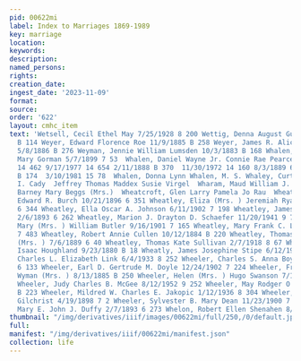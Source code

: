 ```yaml
---
pid: 00622mi
label: Index to Marriages 1869-1989
key: marriage
location: 
keywords: 
description: 
named_persons: 
rights: 
creation_date: 
ingest_date: '2023-11-09'
format: 
source: 
order: '622'
layout: cmhc_item
text: 'Wetsell, Cecil Ethel May 7/25/1928 8 200 Wettig, Denna August Gueck 6/29/1882
  B 114 Weyer, Edward Florence Roe 11/9/1885 B 258 Weyer, James R. Alice P. Clark
  5/8/1886 B 276 Weyman, Jennie William Lumsden 10/3/1883 B 168 Whalen, Andrew P.
  Mary Gorman 5/7/1899 7 53  Whalen, Daniel Wayne Jr. Connie Rae Pearce 11/29/1975
  14 462 9/17/1977 14 654 2/11/1888 B 370  11/30/1972 14 160 8/3/1889 6 47  10/29/1883
  B 174  3/10/1981 15 78  Whalen, Donna Lynn Whalen, M. S. Whaley, Curtis A. Mary
  I. Cady  Jeffrey Thomas Maddex Susie Virgel  Wharam, Maud William J. Morgan Whearty,
  Barney Mary Beggs (Mrs.)  Wheatcroft, Glen Larry Pamela Jo Rau  Wheatley, Bridget
  Edward R. Burch 10/21/1896 6 351 Wheatley, Eliza (Mrs. ) Jeremiah Ryan 7/6/1896
  6 344 Wheatley, Ella Oscar A. Johnson 6/11/1902 7 198 Wheatley, James J. Mary Hayes
  2/6/1893 6 262 Wheatley, Marion J. Drayton D. Schaefer 11/20/1941 9 72 Wheatley,
  Mary (Mrs. ) William Butler 9/16/1901 7 165 Wheatley, Mary Frank C. Lamphier 11/21/1910
  7 483 Wheatley, Robert Annie Cullen 10/12/1884 B 220 Wheatley, Thomas Margaret Dawson
  (Mrs. ) 7/6/1889 6 40 Wheatley, Thomas Kate Sullivan 2/7/1918 8 67 Wheatly, Carrie
  Isaac Houghland 9/23/1880 B 18 Wheatly, James Josephine Stipe 6/12/1911 7 496 Wheaton,
  Charles L. Elizabeth Link 6/4/1933 8 252 Wheeler, Charles S. Anna Boyle 5/25/1891
  6 133 Wheeler, Earl D. Gertrude M. Doyle 12/24/1902 7 224 Wheeler, Frank Eva A.
  Wyman (Mrs. ) 8/13/1885 B 250 Wheeler, Helen (Mrs. ) Hugo Swanson 7/17/1959 10 10
  Wheeler, Judy Charles B. McGee 8/12/1952 9 252 Wheeler, May Rodger O''Connor 11/6/1884
  B 223 Wheeler, Mildred W. Charles E. Jakopic 1/12/1936 8 304 Wheeler, Sophia James
  Gilchrist 4/19/1898 7 2 Wheeler, Sylvester B. Mary Dean 11/23/1900 7 128 Whelan,
  Mary E. John J. Duffy 2/7/1893 6 273 Whelon, Robert Ellen Shenahen 8/19/1883 B 201  612    '
thumbnail: "/img/derivatives/iiif/images/00622mi/full/250,/0/default.jpg"
full: 
manifest: "/img/derivatives/iiif/00622mi/manifest.json"
collection: life
---
```

